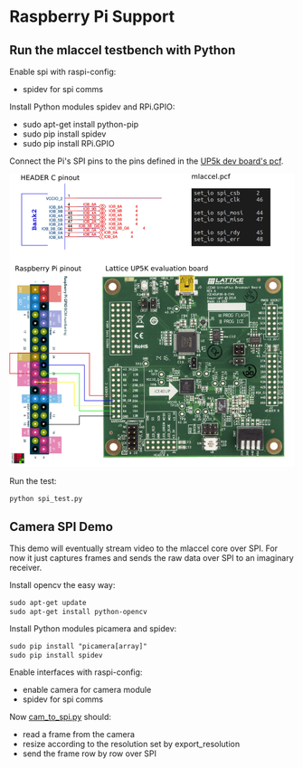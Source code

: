 # Raspberry Pi Support

## Run the mlaccel testbench with Python

Enable spi with raspi-config:

* spidev for spi comms

Install Python modules spidev and RPi.GPIO:

* sudo apt-get install python-pip
* sudo pip install spidev
* sudo pip install RPi.GPIO

Connect the Pi's SPI pins to the pins defined in the [UP5k dev board's pcf](../demo/mlaccel.pcf).

![pinout](pinout.jpeg)

Run the test:

    python spi_test.py

## Camera SPI Demo

This demo will eventually stream video to the mlaccel core over SPI. For now it just
captures frames and sends the raw data over SPI to an imaginary receiver.

Install opencv the easy way:

    sudo apt-get update
    sudo apt-get install python-opencv

Install Python modules picamera and spidev:

    sudo pip install "picamera[array]"
    sudo pip install spidev

Enable interfaces with raspi-config:

* enable camera for camera module
* spidev for spi comms

Now [cam_to_spi.py](cam_to_spi.py) should:

* read a frame from the camera
* resize according to the resolution set by export_resolution
* send the frame row by row over SPI
